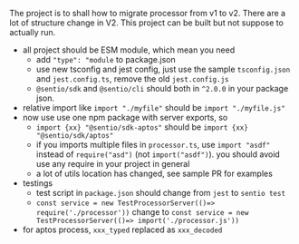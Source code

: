 The project is to shall how to migrate processor from v1 to v2.
There are a lot of structure change in V2. This project can be built but not suppose to actually run.

- all project should be ESM module, which mean you need
  - add `"type": "module` to package.json
  - use new tsconfig and jest config, just use the sample `tsconfig.json` and `jest.config.ts`, remove the old `jest.config.js`
  - `@sentio/sdk` and `@sentio/cli` should both in `^2.0.0` in your package json.
- relative import like `import "./myfile"` should be `import "./myfile.js"`
- now use use one npm package with server exports, so
  - `import {xx} "@sentio/sdk-aptos"` should be `import {xx} "@sentio/sdk/aptos"`
  - if you imports multiple files in `processor.ts`, use `import "asdf"` instead of `require("asd")` (not `import("asdf")`). you should avoid use any require in your project in general
  - a lot of utils location has changed, see sample PR for examples
- testings 
  - test script in `package.json` should change from `jest` to `sentio test`
  - `const service = new TestProcessorServer(()=> require('./processor'))` change to `const service = new TestProcessorServer(()=> import('./processor.js'))`
- for aptos process, `xxx_typed` replaced as `xxx_decoded`